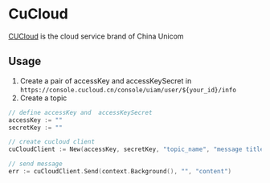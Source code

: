 # CuCloud

[CUCloud](https://www.cucloud.cn) is the cloud service brand of China Unicom

## Usage

1. Create a pair of accessKey and accessKeySecret in `https://console.cucloud.cn/console/uiam/user/${your_id}/info`
2. Create a topic

```go
// define accessKey and  accessKeySecret
accessKey := ""
secretKey := ""

// create cucloud client
cuCloudClient := New(accessKey, secretKey, "topic_name", "message title", "cloud region code", "account id", "notify type")

// send message
err := cuCloudClient.Send(context.Background(), "", "content")
```
